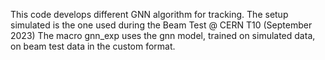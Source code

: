 This code develops different GNN algorithm for tracking.
The setup simulated is the one used during the Beam Test @ CERN T10 (September 2023)
The macro gnn_exp uses the gnn model, trained on simulated data, on beam test data in the custom format.

